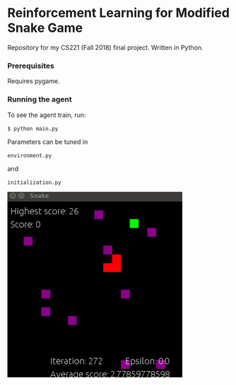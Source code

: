 # Reinforcement Learning for Modified Snake Game
Repository for my CS221 (Fall 2018) final project. Written in Python.

### Prerequisites

Requires pygame.

### Running the agent

To see the agent train, run:

```
$ python main.py
```

Parameters can be tuned in 

```
environment.py
```

and 
```
initialization.py
```
![](ql_training_0.gif)
